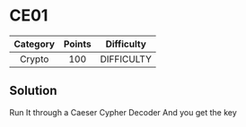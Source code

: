 # CE01

| Category | Points | Difficulty |
| :------: | :----: | :--------: |
|  Crypto | 100 | DIFFICULTY |

## Solution


Run It through a Caeser Cypher Decoder And you get the key
